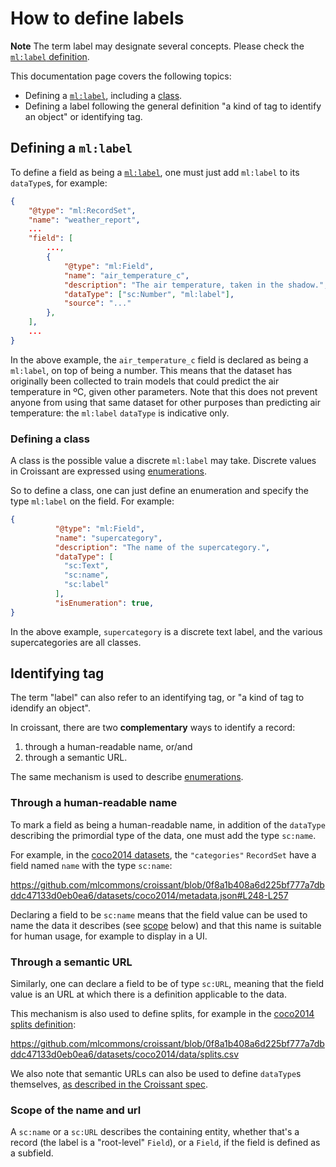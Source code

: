 # How to define labels

**Note**
The term label may designate several concepts. Please check the
[`ml:label` definition](/definitions/label).

This documentation page covers the following topics:

- Defining a [`ml:label`](/definitions/label), including a [class](/definitions/class).
- Defining a label following the general definition "a kind of tag to
  identify an object" or identifying tag.

## Defining a `ml:label`

To define a field as being a [`ml:label`](/definitions/label), one must just
add `ml:label` to its `dataType`s, for example:

```json
{
    "@type": "ml:RecordSet",
    "name": "weather_report",
    ...
    "field": [
        ...,
        {
            "@type": "ml:Field",
            "name": "air_temperature_c",
            "description": "The air temperature, taken in the shadow.",
            "dataType": ["sc:Number", "ml:label"],
            "source": "..."
        },
    ],
    ...
}
```

In the above example, the `air_temperature_c` field is declared as being a
`ml:label`, on top of being a number. This means that the dataset has
originally been collected to train models that could predict the air
temperature in ºC, given other parameters. Note that this does not prevent
anyone from using that same dataset for other purposes than predicting air
temperature: the `ml:label` `dataType` is indicative only.

### Defining a class

A class is the possible value a discrete `ml:label` may take. Discrete
values in Croissant are expressed using [enumerations](/howto/enumerations).

So to define a class, one can just define an enumeration and specify the type
`ml:label` on the field. For example:

```json
{
          "@type": "ml:Field",
          "name": "supercategory",
          "description": "The name of the supercategory.",
          "dataType": [
            "sc:Text",
            "sc:name",
            "sc:label"
          ],
          "isEnumeration": true,
}
```

In the above example, `supercategory` is a discrete text label, and the various
supercategories are all classes.

## Identifying tag

The term "label" can also refer to an identifying tag, or "a kind of tag to
idendify an object".

In croissant, there are two **complementary** ways to identify a record:

1. through a human-readable name, or/and
2. through a semantic URL.

The same mechanism is used to describe [enumerations](/howto/enumerations).

### Through a human-readable name

To mark a field as being a human-readable name, in addition of the
`dataType` describing the primordial type of the data, one must add the type
`sc:name`.

For example, in the [coco2014 datasets](
https://github.com/mlcommons/croissant/blob/main/datasets/coco2014/metadata.json),
the `"categories"` `RecordSet`  have a field named `name` with the type
`sc:name`:

https://github.com/mlcommons/croissant/blob/0f8a1b408a6d225bf777a7dbddc47133d0eb0ea6/datasets/coco2014/metadata.json#L248-L257

Declaring a field to be `sc:name` means that the field value can be used to
name the data it describes (see [scope](#scope-of-the-name-and-url) below)
and that this name is suitable for human usage, for example to display in a UI.

### Through a semantic URL

Similarly, one can declare a field to be of type `sc:URL`, meaning that the
field value is an URL at which there is a definition applicable to the data.

This mechanism is also used to define splits, for example in the
[coco2014 splits definition](https://github.com/mlcommons/croissant/blob/0f8a1b408a6d225bf777a7dbddc47133d0eb0ea6/datasets/coco2014/data/splits.csv):

https://github.com/mlcommons/croissant/blob/0f8a1b408a6d225bf777a7dbddc47133d0eb0ea6/datasets/coco2014/data/splits.csv

We also note that semantic URLs can also be used to define `dataType`s
themselves, [as described in the Croissant spec](
https://github.com/mlcommons/croissant/blob/0f8a1b408a6d225bf777a7dbddc47133d0eb0ea6/docs/croissant-spec.md#datatype).

### Scope of the name and url

A `sc:name` or a `sc:URL` describes the containing entity, whether that's a record
(the label is a "root-level" `Field`), or a `Field`, if the field is defined as
 a subfield.
